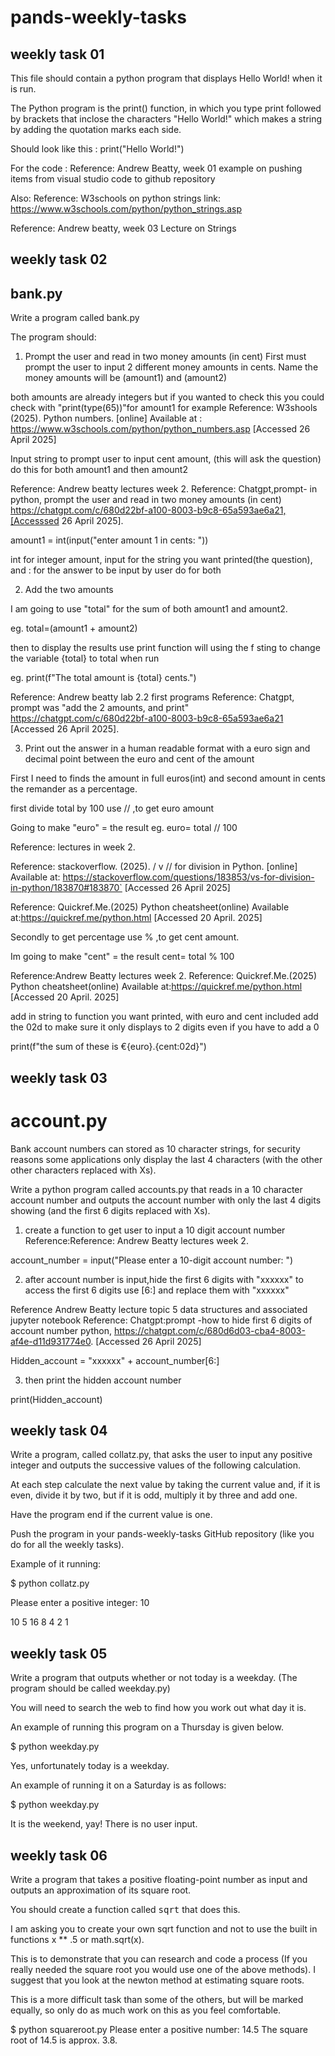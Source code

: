 # pands-weekly-tasks
## weekly task 01
This file should contain a python program that displays Hello World! when it is run.

The Python program is the print() function, in which you type print followed by brackets that inclose the characters "Hello World!" which makes a string by adding the quotation marks each side. 

Should look like this : print("Hello World!")

For the code :
Reference: Andrew Beatty, week 01 example on pushing items from visual studio code to github repository

Also:
Reference: W3schools on python strings link: https://www.w3schools.com/python/python_strings.asp

Reference: Andrew beatty, week 03 Lecture on Strings




## weekly task 02
## bank.py

Write a program called bank.py 

The program should:

1. Prompt the user and read in two money amounts (in cent)
First must prompt the user to input 2 different money amounts in cents.
Name the money amounts will be (amount1) and (amount2)

both amounts are already integers but if you wanted to check this you could check with
"print(type(65))"for amount1 for example
Reference: W3shools (2025). Python numbers. [online] Available at : https://www.w3schools.com/python/python_numbers.asp [Accessed 26 April 2025]

Input string to prompt user to input cent amount, (this will ask the question)
do this for both amount1 and then amount2

Reference: Andrew beatty lectures week 2.
Reference: Chatgpt,prompt- in python, prompt the user and read in two money amounts (in cent)
https://chatgpt.com/c/680d22bf-a100-8003-b9c8-65a593ae6a21,[Accesssed 26 April 2025].

amount1 = int(input("enter amount 1 in cents: "))

int for integer amount, input for the string you want printed(the question), and : for the answer to be input by user
do for both

2. Add the two amounts

I am going to use "total" for the sum of both amount1 and amount2.

eg. total=(amount1 + amount2)

then to display the results use print function
will using the f sting to change the variable {total} to total when run

eg. print(f"The total amount is {total} cents.")

Reference: Andrew beatty lab 2.2 first programs
Reference: Chatgpt, prompt was "add the 2 amounts, and print"
https://chatgpt.com/c/680d22bf-a100-8003-b9c8-65a593ae6a21 [Accessed 26 April 2025]. 


3. Print out the answer in a human readable format with a euro sign and decimal point between the euro and cent of the amount 

First I need to finds the amount in full euros(int) and second amount in cents the remander as a percentage.

first divide total by 100 use // ,to get euro amount


Going to make "euro" = the result
eg. euro= total // 100

Reference: lectures in week 2.

Reference: stackoverflow. (2025). / v // for division in Python. [online] Available at:  https://stackoverflow.com/questions/183853/vs-for-division-in-python/183870#183870` [Accessed 26 April 2025]

Reference: Quickref.Me.(2025) Python cheatsheet(online) Available at:https://quickref.me/python.html [Accessed 20 April. 2025]


Secondly to get percentage use % ,to get cent amount.

Im going to make "cent" = the result
cent= total % 100


Reference:Andrew Beatty lectures week 2.
Reference:  Quickref.Me.(2025) Python cheatsheet(online) Available at:https://quickref.me/python.html [Accessed 20 April. 2025]

add in string to function you want printed, with euro and cent included
add the 02d to make sure it only displays to 2 digits even if you have to add a 0

print(f"the sum of these is €{euro}.{cent:02d}")













## weekly task 03
# account.py
Bank account numbers can stored as 10 character strings, for security reasons some applications only display the last 4 characters (with the other other characters replaced with Xs).

Write a python program called accounts.py that reads in a 10 character account number and outputs the account number with only the last 4 digits showing (and the first 6 digits replaced with Xs).


1. create a function to get user to input a 10 digit account number
Reference:Reference: Andrew Beatty lectures week 2.

account_number = input("Please enter a 10-digit account number: ")

2. after account number is input,hide the first 6 digits with "xxxxxx"
to access the first 6 digits use [6:] and replace them with "xxxxxx"

Reference Andrew Beatty lecture topic 5 data structures and associated jupyter notebook
Reference: Chatgpt:prompt -how to hide first 6 digits of account number python,
 https://chatgpt.com/c/680d6d03-cba4-8003-af4e-d11d931774e0. [Accessed 26 April 2025]

Hidden_account = "xxxxxx" + account_number[6:] 

3. then print the hidden account number 

print(Hidden_account)

        
## weekly task 04
Write a program, called collatz.py, that asks the user to input any positive integer and outputs the successive values of the following calculation.

At each step calculate the next value by taking the current value and, if it is even, divide it by two, but if it is odd, multiply it by three and add one.

Have the program end if the current value is one.

Push the program in your pands-weekly-tasks GitHub repository (like you do for all the weekly tasks).

Example of it running:

$ python collatz.py

Please enter a positive integer: 10

10 5 16 8 4 2 1

## weekly task 05

Write a program that outputs whether or not today is a weekday. (The program should be called weekday.py)

You will need to search the web to find how you work out what day it is.

An example of running this program on a Thursday is given below.

$ python weekday.py

Yes, unfortunately today is a weekday.


An example of running it on a Saturday is as follows:

$ python weekday.py

It is the weekend, yay!
There is no user input.

## weekly task 06

Write a program that takes a positive floating-point number as input and outputs an approximation of its square root.

You should create a function called <tt>sqrt</tt> that does this.

I am asking you to create your own sqrt function and not to use the built in functions x ** .5 or math.sqrt(x).

This is to demonstrate that you can research and code a process (If you really needed the square root you would use one of the above methods). I suggest that you look at the newton method at estimating square roots. 

This is a more difficult task than some of the others, but will be marked equally, so only do as much work on this as you feel comfortable.

$ python squareroot.py
Please enter a positive number: 14.5
The square root of 14.5 is approx. 3.8.